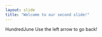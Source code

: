 ```yaml
---
layout: slide
title: "Welcome to our second slide!"
---
```

HundredJune 
Use the left arrow to go back!
